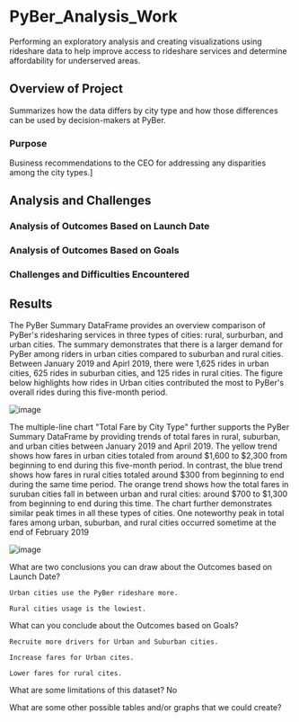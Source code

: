# PyBer_Analysis_Work

Performing an exploratory analysis and creating visualizations using rideshare data to help improve access to rideshare services and determine affordability for underserved areas.

## Overview of Project

  Summarizes how the data differs by city type and how those differences can be used by decision-makers at PyBer.

### Purpose
Business recommendations to the CEO for addressing any disparities among the city types.]

## Analysis and Challenges

### Analysis of Outcomes Based on Launch Date

### Analysis of Outcomes Based on Goals

### Challenges and Difficulties Encountered

## Results

The PyBer Summary DataFrame provides an overview comparison of PyBer's ridesharing services in three types of cities: rural, surburban, and urban cities. The summary demonstrates that there is a larger demand for PyBer among riders in urban cities compared to suburban and rural cities. Between January 2019 and Apirl 2019, there were 1,625 rides in urban cities, 625 rides in suburban cities, and 125 rides in rural cities. The figure below highlights how rides in Urban cities contributed the most to PyBer's overall rides during this five-month period.

![image](https://user-images.githubusercontent.com/96215773/168151203-7b310fa5-5a65-4bda-b2fa-074b151f31a5.png)

The multiple-line chart "Total Fare by City Type" further supports the PyBer Summary DataFrame by providing trends of total fares in rural, suburban, and urban cities between January 2019 and April 2019. The yellow trend shows how fares in urban cities totaled from around $1,600 to $2,300 from beginning to end during this five-month period. In contrast, the blue trend shows how fares in rural cities totaled around $300 from beginning to end during the same time period. The orange trend shows how the total fares in suruban cities fall in between urban and rural cities: around $700 to $1,300 from beginning to end during this time. The chart further demonstrates similar peak times in all these types of cities. One noteworthy peak in total fares among urban, suburban, and rural cities occurred sometime at the end of February 2019

![image](https://user-images.githubusercontent.com/96215773/168151373-e9c09579-5d0e-4234-a0c3-369c920609c7.png)

What are two conclusions you can draw about the Outcomes based on Launch Date?

    Urban cities use the PyBer rideshare more.
  
    Rural cities usage is the lowiest.

What can you conclude about the Outcomes based on Goals?

    Recruite more drivers for Urban and Suburban cities.

    Increase fares for Urban cites.
    
    Lower fares for rural cites.
  
What are some limitations of this dataset? No

What are some other possible tables and/or graphs that we could create?
